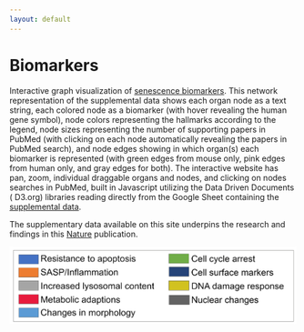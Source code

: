 ```yaml
---
layout: default
---
```


# Biomarkers

Interactive graph visualization of [senescence
biomarkers](graphviz.html?sheet=1ScnrvcwUpwN_ikklZnd8HSqvgm4GRRTCVxbkyU_j2iw).
This network representation of the supplemental data shows each organ node as a text string, each colored node as a
biomarker (with hover revealing the human gene symbol), node colors representing the hallmarks according to the legend, node sizes
representing the number of supporting papers in PubMed (with clicking on each node automatically revealing the papers in
PubMed search), and node edges showing in which organ(s) each biomarker is represented (with green edges from mouse
only, pink edges from human only, and gray edges for both). The interactive website has pan, zoom, individual draggable
organs and nodes, and clicking on nodes searches in PubMed, built in Javascript utilizing the Data Driven Documents (
D3.org) libraries reading directly from the Google Sheet containing the [supplemental
data](https://docs.google.com/spreadsheets/d/1ScnrvcwUpwN_ikklZnd8HSqvgm4GRRTCVxbkyU_j2iw/edit#gid=0).

The supplementary data available on this site underpins the research and findings in this [Nature](https://www.nature.com/articles/s41580-024-00738-8.epdf?sharing_token=IZBeeKH1dVVzWd2nTQMTBdRgN0jAjWel9jnR3ZoTv0O7l57xhKuof2pX18OQXvI9DP2uGh29t_Cr-CQdfzg56n4kMucAsYLMPM4LF4EvGnPyiB-8TBfLyDHASJ0Eje-AeLl63DfJGxG4mQmr0ZH93fqAmUO06ECkDSDIWSZIjEA%3D) publication.

![Legend](../imgs/legend.png)